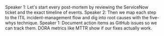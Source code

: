 Speaker 1: Let's start every post-mortem by reviewing the ServiceNow ticket and the exact timeline of events.
Speaker 2: Then we map each step to the ITIL incident-management flow and dig into root causes with the five-whys technique.
Speaker 1: Document action items as GitHub issues so we can track them. DORA metrics like MTTR show if our fixes actually work.

